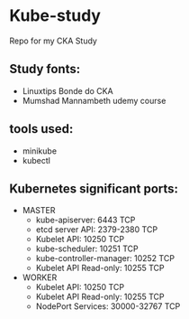 # Kube-study

Repo for my CKA Study

## Study fonts:

+ Linuxtips Bonde do CKA
+ Mumshad Mannambeth udemy course

## tools used:

+ minikube
+ kubectl

## Kubernetes significant ports:

+ MASTER
  + kube-apiserver: 6443 TCP
  + etcd server API: 2379-2380 TCP
  + Kubelet API: 10250 TCP
  + kube-scheduler: 10251 TCP
  + kube-controller-manager: 10252 TCP
  + Kubelet API Read-only: 10255 TCP
+ WORKER 
  + Kubelet API: 10250 TCP
  + Kubelet API Read-only: 10255 TCP
  + NodePort Services: 30000-32767 TCP
